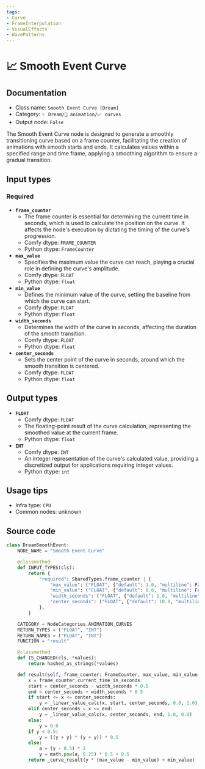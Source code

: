 ```yaml
---
tags:
- Curve
- FrameInterpolation
- VisualEffects
- WavePatterns
---
```


# 📈 Smooth Event Curve
## Documentation
- Class name: `Smooth Event Curve [Dream]`
- Category: `✨ Dream/🎥 animation/📈 curves`
- Output node: `False`

The Smooth Event Curve node is designed to generate a smoothly transitioning curve based on a frame counter, facilitating the creation of animations with smooth starts and ends. It calculates values within a specified range and time frame, applying a smoothing algorithm to ensure a gradual transition.
## Input types
### Required
- **`frame_counter`**
    - The frame counter is essential for determining the current time in seconds, which is used to calculate the position on the curve. It affects the node's execution by dictating the timing of the curve's progression.
    - Comfy dtype: `FRAME_COUNTER`
    - Python dtype: `FrameCounter`
- **`max_value`**
    - Specifies the maximum value the curve can reach, playing a crucial role in defining the curve's amplitude.
    - Comfy dtype: `FLOAT`
    - Python dtype: `float`
- **`min_value`**
    - Defines the minimum value of the curve, setting the baseline from which the curve can start.
    - Comfy dtype: `FLOAT`
    - Python dtype: `float`
- **`width_seconds`**
    - Determines the width of the curve in seconds, affecting the duration of the smooth transition.
    - Comfy dtype: `FLOAT`
    - Python dtype: `float`
- **`center_seconds`**
    - Sets the center point of the curve in seconds, around which the smooth transition is centered.
    - Comfy dtype: `FLOAT`
    - Python dtype: `float`
## Output types
- **`FLOAT`**
    - Comfy dtype: `FLOAT`
    - The floating-point result of the curve calculation, representing the smoothed value at the current frame.
    - Python dtype: `float`
- **`INT`**
    - Comfy dtype: `INT`
    - An integer representation of the curve's calculated value, providing a discretized output for applications requiring integer values.
    - Python dtype: `int`
## Usage tips
- Infra type: `CPU`
- Common nodes: unknown


## Source code
```python
class DreamSmoothEvent:
    NODE_NAME = "Smooth Event Curve"

    @classmethod
    def INPUT_TYPES(cls):
        return {
            "required": SharedTypes.frame_counter | {
                "max_value": ("FLOAT", {"default": 1.0, "multiline": False}),
                "min_value": ("FLOAT", {"default": 0.0, "multiline": False}),
                "width_seconds": ("FLOAT", {"default": 1.0, "multiline": False, "min": 0.1}),
                "center_seconds": ("FLOAT", {"default": 10.0, "multiline": False, "min": 0.0}),
            },
        }

    CATEGORY = NodeCategories.ANIMATION_CURVES
    RETURN_TYPES = ("FLOAT", "INT")
    RETURN_NAMES = ("FLOAT", "INT")
    FUNCTION = "result"

    @classmethod
    def IS_CHANGED(cls, *values):
        return hashed_as_strings(*values)

    def result(self, frame_counter: FrameCounter, max_value, min_value, width_seconds, center_seconds):
        x = frame_counter.current_time_in_seconds
        start = center_seconds - width_seconds * 0.5
        end = center_seconds + width_seconds * 0.5
        if start <= x <= center_seconds:
            y = _linear_value_calc(x, start, center_seconds, 0.0, 1.0)
        elif center_seconds < x <= end:
            y = _linear_value_calc(x, center_seconds, end, 1.0, 0.0)
        else:
            y = 0.0
        if y < 0.5:
            y = ((y + y) * (y + y)) * 0.5
        else:
            a = (y - 0.5) * 2
            y = math.pow(a, 0.25) * 0.5 + 0.5
        return _curve_result(y * (max_value - min_value) + min_value)

```

